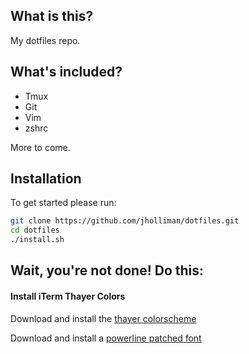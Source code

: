 ## What is this?

My dotfiles repo.

## What's included?

* Tmux
* Git
* Vim
* zshrc

More to come.

## Installation

To get started please run:

```bash
git clone https://github.com/jholliman/dotfiles.git
cd dotfiles
./install.sh
```

## Wait, you're not done! Do this:

#### Install iTerm Thayer Colors

Download and install the [thayer colorscheme](https://github.com/baskerville/iTerm-2-Color-Themes/blob/master/thayer.itermcolors) 

Download and install a [powerline patched font](https://github.com/powerline/fonts) 


